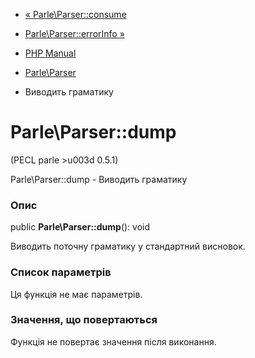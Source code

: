 - [« Parle\Parser::consume](parle-parser.consume.md)
- [Parle\Parser::errorInfo »](parle-parser.errorinfo.md)

- [PHP Manual](index.md)
- [Parle\Parser](class.parle-parser.md)
- Виводить граматику

# Parle\Parser::dump

(PECL parle \>u003d 0.5.1)

Parle\Parser::dump - Виводить граматику

### Опис

public **Parle\Parser::dump**(): void

Виводить поточну граматику у стандартний висновок.

### Список параметрів

Ця функція не має параметрів.

### Значення, що повертаються

Функція не повертає значення після виконання.
